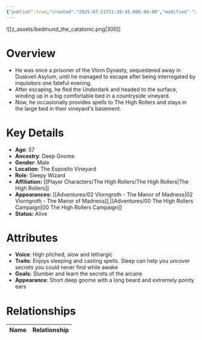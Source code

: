 ```yaml
---
{"publish":true,"created":"2025-07-21T11:30:45.000-04:00","modified":"2025-10-22T08:56:57.327-04:00","published":"2025-10-22T08:56:57.327-04:00","cssclasses":"","Age":"57","Ancestry":"Deep Gnome","Gender":"Male","Location":["The Esposito Vineyard"],"Role":["Sleepy Wizard"],"Affiliation":["[[The High Rollers]]"],"Appearances":["[[02 Vlorngroth - The Manor of Madness]]","[[00 The High Rollers Campaign]]"],"Status":"Alive","Authors":["Jordan"]}
---
```


![[z_assets/bedmund_the_catatonic.png|300]]

# Overview
- He was once a prisoner of the Vlorn Dynasty, sequestered away in Duskveil Asylum, until he managed to escape after being interrogated by inquisitors one fateful evening.
- After escaping, he fled the Underdark and headed to the surface, winding up in a big comfortable bed in a countryside vineyard.
- Now, he occasionally provides spells to The High Rollers and stays in the large bed in their vineyard's basement.

# Key Details
- **Age**: 57
- **Ancestry**: Deep Gnome
- **Gender**: Male
- **Location**: The Esposito Vineyard
- **Role**: Sleepy Wizard
- **Affiliation:** [[Player Characters/The High Rollers/The High Rollers\|The High Rollers]]
- **Appearances:** [[Adventures/02 Vlorngroth - The Manor of Madness\|02 Vlorngroth - The Manor of Madness]],[[Adventures/00 The High Rollers Campaign\|00 The High Rollers Campaign]]
- **Status:** Alive

# Attributes
- **Voice**: High pitched, slow and lethargic
- **Traits**: Enjoys sleeping and casting spells. Sleep can help you uncover secrets you could never find while awake
- **Goals:** Slumber and learn the secrets of the arcane
- **Appearance**: Short deep gnome with a long beard and extremely pointy ears

# Relationships

| Name  | Relationship |
| ----- | ------------ |
